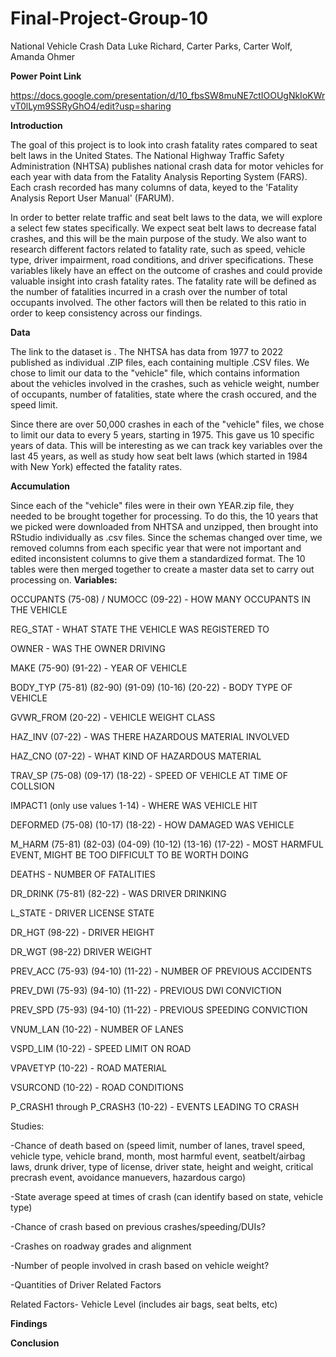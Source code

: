 # Final-Project-Group-10
National Vehicle Crash Data
Luke Richard, Carter Parks, Carter Wolf, Amanda Ohmer

**Power Point Link**

https://docs.google.com/presentation/d/10_fbsSW8muNE7ctIOOUgNkIoKWrvT0lLym9SSRyGhO4/edit?usp=sharing


**Introduction**

The goal of this project is to look into crash fatality rates compared to seat belt laws in the United States. The National Highway Traffic Safety Administration (NHTSA) publishes national crash data for motor vehicles for each year with data from the Fatality Analysis Reporting System (FARS). Each crash recorded has many columns of data, keyed to the 'Fatality Analysis Report User Manual' (FARUM).

In order to better relate traffic and seat belt laws to the data, we will explore a select few states specifically. We expect seat belt laws to decrease fatal crashes, and this will be the main purpose of the study. We also want to research different factors related to fatality rate, such as speed, vehicle type, driver impairment, road conditions, and driver specifications. These variables likely have an effect on the outcome of crashes and could provide valuable insight into crash fatality rates. The fatality rate will be defined as the number of fatalities incurred in a crash over the number of total occupants involved. The other factors will then be related to this ratio in order to keep consistency across our findings.


**Data**

The link to the dataset is [](https://www.nhtsa.gov/file-downloads?p=nhtsa/downloads/FARS/). The NHTSA has data from 1977 to 2022 published as individual .ZIP files, each containing multiple .CSV files. We chose to limit our data to the "vehicle"  file, which contains information about the vehicles involved in the crashes, such as vehicle weight, number of occupants, number of fatalities, state where the crash occured, and the speed limit.

Since there are over 50,000 crashes in each of the "vehicle" files, we chose to limit our data to every 5 years, starting in 1975. This gave us 10 specific years of data. This will be interesting as we can track key variables over the last 45 years, as well as study how seat belt laws (which started in 1984 with New York) effected the fatality rates.


**Accumulation**

Since each of the "vehicle" files were in their own YEAR.zip file, they needed to be brought together for processing. To do this, the 10 years that we picked were downloaded  from NHTSA and unzipped, then brought into RStudio individually as .csv files. Since the schemas changed over time, we removed columns from each specific year that were not important and edited inconsistent columns to give them a standardized format. The 10 tables were then merged together to create a master data set to carry out processing on.
**Variables:**

OCCUPANTS (75-08) / NUMOCC (09-22) - HOW MANY OCCUPANTS IN THE VEHICLE

REG_STAT - WHAT STATE THE VEHICLE WAS REGISTERED TO

OWNER - WAS THE OWNER DRIVING

MAKE (75-90) (91-22) - YEAR OF VEHICLE

BODY_TYP (75-81) (82-90) (91-09) (10-16) (20-22) - BODY TYPE OF VEHICLE

GVWR_FROM (20-22) - VEHICLE WEIGHT CLASS

HAZ_INV (07-22) - WAS THERE HAZARDOUS MATERIAL INVOLVED

HAZ_CNO (07-22) - WHAT KIND OF HAZARDOUS MATERIAL

TRAV_SP (75-08) (09-17) (18-22) - SPEED OF VEHICLE AT TIME OF COLLSION

IMPACT1 (only use values 1-14) - WHERE WAS VEHICLE HIT

DEFORMED (75-08) (10-17) (18-22) - HOW DAMAGED WAS VEHICLE

M_HARM (75-81) (82-03) (04-09) (10-12) (13-16) (17-22) - MOST HARMFUL EVENT, MIGHT BE TOO DIFFICULT TO BE WORTH DOING

DEATHS - NUMBER OF FATALITIES

DR_DRINK (75-81) (82-22) - WAS DRIVER DRINKING

L_STATE - DRIVER LICENSE STATE

DR_HGT (98-22) - DRIVER HEIGHT

DR_WGT (98-22) DRIVER WEIGHT

PREV_ACC (75-93) (94-10) (11-22) - NUMBER OF PREVIOUS ACCIDENTS

PREV_DWI (75-93) (94-10) (11-22) - PREVIOUS DWI CONVICTION

PREV_SPD (75-93) (94-10) (11-22) - PREVIOUS SPEEDING CONVICTION

VNUM_LAN (10-22) - NUMBER OF LANES

VSPD_LIM (10-22) - SPEED LIMIT ON ROAD

VPAVETYP (10-22) - ROAD MATERIAL

VSURCOND (10-22) - ROAD CONDITIONS

P_CRASH1 through P_CRASH3 (10-22) - EVENTS LEADING TO CRASH






Studies:

-Chance of death based on (speed limit, number of lanes, travel speed, vehicle type, vehicle brand, month, most harmful event, seatbelt/airbag laws, drunk driver, 
type of license, driver state, height and weight, critical precrash event, avoidance manuevers, hazardous cargo)

-State average speed at times of crash (can identify based on state, vehicle type)

-Chance of crash based on previous crashes/speeding/DUIs?

-Crashes on roadway grades and alignment

-Number of people involved in crash based on vehicle weight?

-Quantities of Driver Related Factors

Related Factors- Vehicle Level (includes air bags, seat belts, etc)



**Findings**

**Conclusion**
